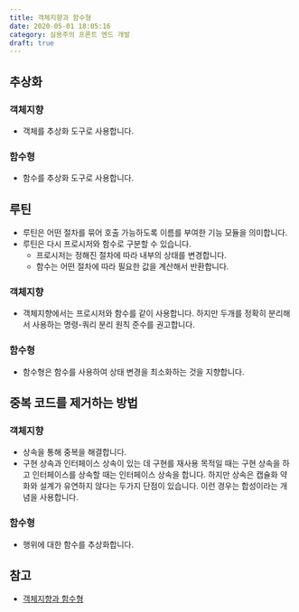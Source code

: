 ```yaml
---
title: 객체지향과 함수형
date: 2020-05-01 18:05:16
category: 실용주의 프론트 엔드 개발
draft: true
---
```


## 추상화

### 객체지향

- 객체를 추상화 도구로 사용합니다.

### 함수형

- 함수를 추상화 도구로 사용합니다.

## 루틴

- 루틴은 어떤 절차를 묶어 호출 가능하도록 이름를 부여한 기능 모듈을 의미합니다.
- 루틴은 다시 프로시저와 함수로 구분할 수 있습니다.
  - 프로시저는 정해진 절차에 따라 내부의 상태를 변경합니다.
  - 함수는 어떤 절차에 따라 필요한 값을 계산해서 반환합니다.

### 객체지향

- 객체지향에서는 프로시저와 함수를 같이 사용합니다. 하지만 두개를 정확히 분리해서 사용하는 명령-쿼리 분리 원칙 준수를 권고합니다.

### 함수형

- 함수형은 함수를 사용하여 상태 변경을 최소화하는 것을 지향합니다.

## 중복 코드를 제거하는 방법

### 객체지향

- 상속을 통해 중복을 해결합니다.
- 구현 상속과 인터페이스 상속이 있는 데 구현를 재사용 목적일 때는 구현 상속을 하고 인터페이스를 상속할 때는 인터페이스 상속을 합니다. 하지만 상속은 캡슐화 약화와 설계가 유연하지 않다는 두가지 단점이 있습니다. 이런 경우는 합성이라는 개념을 사용합니다.

### 함수형

- 행위에 대한 함수를 추상화합니다.

## 참고

- [객체지향과 함수형](https://peter-cho.gitbook.io/book/7/7_0)
